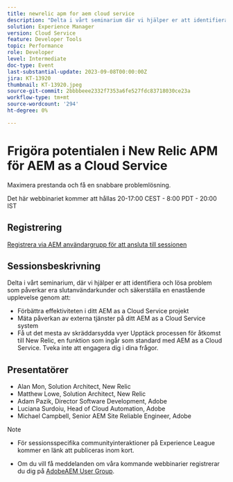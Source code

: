 ```yaml
---
title: newrelic apm for aem cloud service
description: "Delta i vårt seminarium där vi hjälper er att identifiera och lösa problem som påverkar era slutanvändarkunder, säkerställa en enastående upplevelse genom att förbättra effektiviteten i ert AEM as a Cloud Service projekt, mäta påverkan av externa tjänster för ert as a Cloud Service AEM och få ut det mesta av anpassade och skräddarsydda vyer. Upptäck processen för åtkomst till New Relic, en funktion som ingår som standard med AEM as a Cloud Service. Tveka inte att engagera dig i dina frågor."
solution: Experience Manager
version: Cloud Service
feature: Developer Tools
topic: Performance
role: Developer
level: Intermediate
doc-type: Event
last-substantial-update: 2023-09-08T00:00:00Z
jira: KT-13920
thumbnail: KT-13920.jpeg
source-git-commit: 2bbbbeee2332f7353a6fe527fdc83718030ce23a
workflow-type: tm+mt
source-wordcount: '294'
ht-degree: 0%

---
```



# Frigöra potentialen i New Relic APM för AEM as a Cloud Service

Maximera prestanda och få en snabbare problemlösning.

Det här webbinariet kommer att hållas 20-17:00 CEST - 8:00 PDT - 20:00 IST

## Registrering

[Registrera via AEM användargrupp för att ansluta till sessionen](https://aem-augs.adobe.com/events/details/adobe-experience-manager-aem-learning-chapter-presents-harness-the-power-of-new-relic-apm-for-aem-as-a-cloud-service-boost-performance-amp-rapid-issue-fix/)

## Sessionsbeskrivning

Delta i vårt seminarium, där vi hjälper er att identifiera och lösa problem som påverkar era slutanvändarkunder och säkerställa en enastående upplevelse genom att:

* Förbättra effektiviteten i ditt AEM as a Cloud Service projekt
* Mäta påverkan av externa tjänster på ditt AEM as a Cloud Service system
* Få ut det mesta av skräddarsydda vyer Upptäck processen för åtkomst till New Relic, en funktion som ingår som standard med AEM as a Cloud Service. Tveka inte att engagera dig i dina frågor.

## Presentatörer

* Alan Mon, Solution Architect, New Relic
* Matthew Lowe, Solution Architect, New Relic
* Adam Pazik, Director Software Development, Adobe
* Luciana Surdoiu, Head of Cloud Automation, Adobe
* Michael Campbell, Senior AEM Site Reliable Engineer, Adobe

>[!NOTE]
>
>* För sessionsspecifika communityinteraktioner på Experience League kommer en länk att publiceras inom kort.
>
>* Om du vill få meddelanden om våra kommande webbinarier registrerar du dig på [AdobeAEM User Group](https://aem-augs.adobe.com/).
